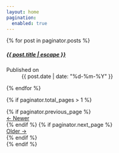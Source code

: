 ```yaml
---
layout: home
pagination:
  enabled: true
---
```

<main>
  <!-- 
      Here is the main paginator logic called.
      All calls to site.posts should be replaced by paginator.posts 
  -->
  {% for post in paginator.posts %}
    <article>
      <!-- <img class="w-auto h-auto max-h-full md:max-h-40 md:max-w-xs object-cover rounded-t-lg md:rounded-none md:rounded-l-lg" 
        src="{{ post.cover }}"> -->
      <!-- <div class="w-full p-4 flex flex-col justify-between leading-normal"> -->
        <h5>
          <a href="{{ post.url | relative_url }}">
            {{ post.title | escape }}
          </a>
        </h5>
        <dl>
          <div>
            <dt>Published on</dt>
            <dd>
              <time datetime="{{ post.date | date: '%d-%m-%Y' }}">{{ post.date | date: "%d-%m-%Y" }}</time>
            </dd>
          </div>
        </dl>
    </article>
  {% endfor %}

  <!-- 
    Showing buttons to move to the next and to the previous list of posts (pager buttons).
  -->
  {% if paginator.total_pages > 1 %}
  <div class="navigation">
    {% if paginator.previous_page %}
      <div class="navigation--previous">
        <a href="{{ paginator.previous_page_path | prepend: site.baseurl | replace: '//', '/' }}">&larr; Newer</a>
      </div>
    {% endif %}
    {% if paginator.next_page %}
      <div class="navigation--next">
        <a href="{{ paginator.next_page_path | prepend: site.baseurl | replace: '//', '/' }}">Older &rarr;</a>
      </div>
    {% endif %}
  </div>
  {% endif %}
</main>
